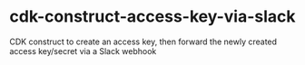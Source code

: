 # cdk-construct-access-key-via-slack
CDK construct to create an access key, then forward the newly created access key/secret via a Slack webhook
